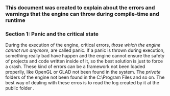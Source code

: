 ### This document was created to explain about the errors and warnings that the engine can throw during compile-time and runtime

### Section 1: Panic and the critical state
During the execution of the engine, critical errors, *those which the engine cannot run anymore*, are called panic. If a panic is thrown during execution, something really bad have happen and the engine cannot ensure the safety of projects and code written inside of it, so the best solution is just to force a crash. These kind of errors can be a framework not been loaded properlly, like OpenGL or GLAD not been found in the system. The *private* folders of the engine not been found in the C:\Program Files and so on. The best way of dealing with these erros is to read the log created by it at the public folder .

